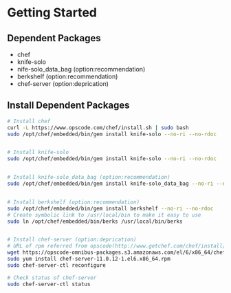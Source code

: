 # Getting Started

## Dependent Packages
* chef
* knife-solo
* nife-solo_data_bag (option:recommendation)
* berkshelf (option:recommendation)
* chef-server (option:deprication)

## Install Dependent Packages
``` bash
# Install chef
curl -L https://www.opscode.com/chef/install.sh | sudo bash
sudo /opt/chef/embedded/bin/gem install knife-solo --no-ri --no-rdoc


# Install knife-solo
sudo /opt/chef/embedded/bin/gem install knife-solo --no-ri --no-rdoc


# Install knife-solo_data_bag (option:recommendation)
sudo /opt/chef/embedded/bin/gem install knife-solo_data_bag --no-ri --no-rdoc


# Install berkshelf (option:recommendation)
sudo /opt/chef/embedded/bin/gem install berkshelf --no-ri --no-rdoc
# Create symbolic link to /usr/local/bin to make it easy to use
sudo ln /opt/chef/embedded/bin/berks /usr/local/bin/berks


# Install chef-server (option:deprication)
# URL of rpm referred from opscode(http://www.getchef.com/chef/install/)
wget https://opscode-omnibus-packages.s3.amazonaws.com/el/6/x86_64/chef-server-11.0.12-1.el6.x86_64.rpm
sudo yum install chef-server-11.0.12-1.el6.x86_64.rpm
sudo chef-server-ctl reconfigure

# Check status of chef-server
sudo chef-server-ctl status
```
